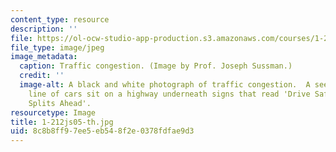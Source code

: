 ```yaml
---
content_type: resource
description: ''
file: https://ol-ocw-studio-app-production.s3.amazonaws.com/courses/1-212j-an-introduction-to-intelligent-transportation-systems-spring-2005/8c8b8ff97ee5eb548f2e0378fdfae9d3_1-212js05-th.jpg
file_type: image/jpeg
image_metadata:
  caption: Traffic congestion. (Image by Prof. Joseph Sussman.)
  credit: ''
  image-alt: A black and white photograph of traffic congestion.  A seemingly endless
    line of cars sit on a highway underneath signs that read 'Drive Safely' and 'Traffic
    Splits Ahead'.
resourcetype: Image
title: 1-212js05-th.jpg
uid: 8c8b8ff9-7ee5-eb54-8f2e-0378fdfae9d3
---
```

